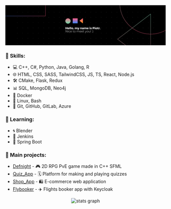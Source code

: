 <img align="center" src="https://github.com/Piterson25/Piterson25/blob/main/banner.png">

### 🌟 Skills:

- 💻 C++, C#, Python, Java, Golang, R
- 🌐 HTML, CSS, SASS, TailwindCSS, JS, TS, React, Node.js
- 🛠️ CMake, Flask, Redux
- 📊 SQL, MongoDB, Neo4j
- 🐳 Docker
- 🐧 Linux, Bash
- 🧠 Git, GitHub, GitLab, Azure

### 🌱 Learning:

- 🌀 Blender
- 🚀 Jenkins
- 🍃 Spring Boot

### 📐 Main projects:

- [Defnight](https://github.com/Piterson25/Defnight) - 🎮 2D RPG PvE game made in C++ SFML
- [Quiz_App](https://github.com/Piterson25/Quiz_App) - 🗓️ Platform for making and playing quizzes
- [Shop_App](https://github.com/Piterson25/Shop_App) - 🛍️ E-commerce web application
- [Flybooker](https://github.com/Piterson25/Flybooker) - ✈️ Flights booker app with Keycloak

<div align="center">
  <img src="https://github-readme-stats.vercel.app/api?hide_title=false&hide_rank=false&show_icons=true&include_all_commits=true&count_private=true&disable_animations=false&theme=gotham&locale=en&hide_border=false&username=Piterson25" height="150" alt="stats graph"  />
</div>
